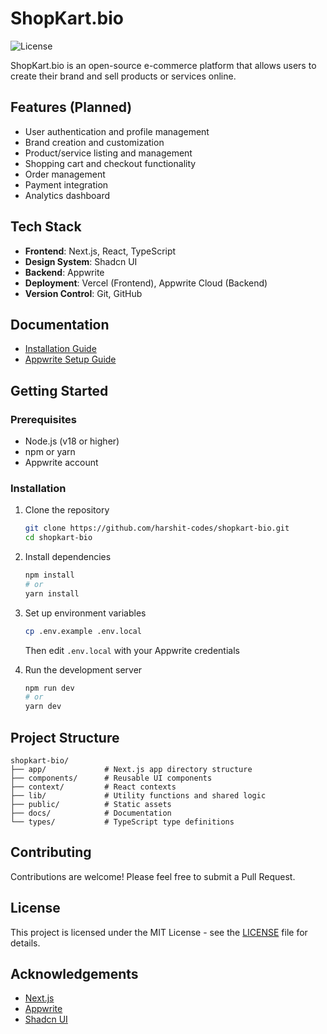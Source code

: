 # ShopKart.bio

![License](https://img.shields.io/github/license/harshit-codes/shopkart-bio)

ShopKart.bio is an open-source e-commerce platform that allows users to create their brand and sell products or services online.

## Features (Planned)

- User authentication and profile management
- Brand creation and customization
- Product/service listing and management
- Shopping cart and checkout functionality
- Order management
- Payment integration
- Analytics dashboard

## Tech Stack

- **Frontend**: Next.js, React, TypeScript
- **Design System**: Shadcn UI
- **Backend**: Appwrite
- **Deployment**: Vercel (Frontend), Appwrite Cloud (Backend)
- **Version Control**: Git, GitHub

## Documentation

- [Installation Guide](docs/installation.md)
- [Appwrite Setup Guide](docs/appwrite-setup.md)

## Getting Started

### Prerequisites

- Node.js (v18 or higher)
- npm or yarn
- Appwrite account

### Installation

1. Clone the repository
   ```bash
   git clone https://github.com/harshit-codes/shopkart-bio.git
   cd shopkart-bio
   ```

2. Install dependencies
   ```bash
   npm install
   # or
   yarn install
   ```

3. Set up environment variables
   ```bash
   cp .env.example .env.local
   ```
   Then edit `.env.local` with your Appwrite credentials

4. Run the development server
   ```bash
   npm run dev
   # or
   yarn dev
   ```

## Project Structure

```
shopkart-bio/
├── app/             # Next.js app directory structure
├── components/      # Reusable UI components
├── context/         # React contexts
├── lib/             # Utility functions and shared logic
├── public/          # Static assets
├── docs/            # Documentation
└── types/           # TypeScript type definitions
```

## Contributing

Contributions are welcome! Please feel free to submit a Pull Request.

## License

This project is licensed under the MIT License - see the [LICENSE](LICENSE) file for details.

## Acknowledgements

- [Next.js](https://nextjs.org/)
- [Appwrite](https://appwrite.io/)
- [Shadcn UI](https://ui.shadcn.com/)